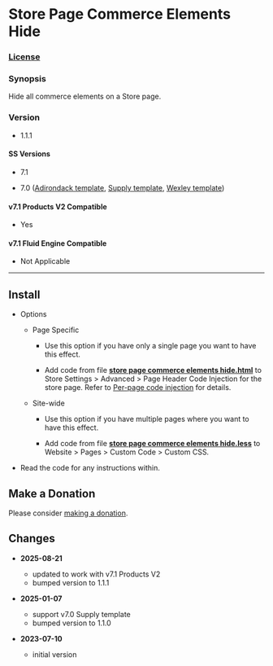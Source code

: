 # Store Page Commerce Elements Hide

### [License][1]

### Synopsis

Hide all commerce elements on a Store page.

### Version

  * 1.1.1

#### SS Versions

  * 7.1
  
  * 7.0 ([Adirondack template][2], [Supply template][3], [Wexley template][4])

#### v7.1 Products V2 Compatible

  * Yes

#### v7.1 Fluid Engine Compatible

  * Not Applicable

---

## Install

* Options

  * Page Specific
  
    * Use this option if you have only a single page you want to have this
      effect.
      
    * Add code from file **[store page commerce elements hide.html][5]** to
      Store Settings > Advanced > Page Header Code Injection for the store page.
      Refer to [Per-page code injection][6] for details.
      
  * Site-wide
  
    * Use this option if you have multiple pages where you want to have this
      effect.
      
    * Add code from file **[store page commerce elements hide.less][7]** to
      Website > Pages > Custom Code > Custom CSS.
      
* Read the code for any instructions within.

## Make a Donation

Please consider [making a donation][8].

## Changes

* **2025-08-21**

  * updated to work with v7.1 Products V2
  * bumped version to 1.1.1
  
* **2025-01-07**

  * support v7.0 Supply template
  * bumped version to 1.1.0
  
* **2023-07-10**

  * initial version

[1]: https://github.com/tomsWebConsulting/twcsl/blob/main/LICENSE.txt#L1
[2]: https://support.squarespace.com/hc/en-us/articles/206545397-Adirondack-template
[3]: https://support.squarespace.com/hc/en-us/articles/205825998-Supply-template
[4]: https://support.squarespace.com/hc/en-us/articles/220687128-Wexley-template
[5]: store%20page%20commerce%20elements%20hide.html#L1
[6]: https://support.squarespace.com/hc/en-us/articles/205815908-Using-code-injection#toc-per-page-code-injection
[7]: store%20page%20commerce%20elements%20hide.less#L1
[8]: https://github.com/tomsWebConsulting/twcsl#make-a-donation
